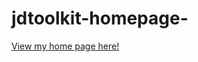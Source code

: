 # jdtoolkit-homepage-
<a href="https://celinadubay.github.io/jdtoolkit-homepage/">View my home page here!</a>
